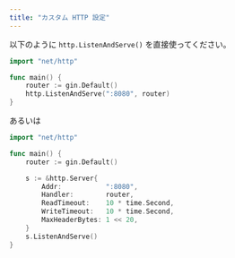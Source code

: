```yaml
---
title: "カスタム HTTP 設定"
---
```


以下のように `http.ListenAndServe()` を直接使ってください。

```go
import "net/http"

func main() {
	router := gin.Default()
	http.ListenAndServe(":8080", router)
}
```
あるいは

```go
import "net/http"

func main() {
	router := gin.Default()

	s := &http.Server{
		Addr:           ":8080",
		Handler:        router,
		ReadTimeout:    10 * time.Second,
		WriteTimeout:   10 * time.Second,
		MaxHeaderBytes: 1 << 20,
	}
	s.ListenAndServe()
}
```


